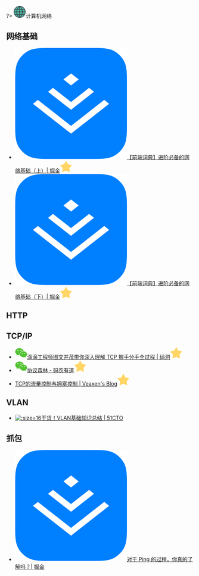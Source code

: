 ?> ![](logo/internet.svg ':no-zoom')计算机网络

## 网络基础

- [![](logo/juejin.png ':size=16')【前端词典】进阶必备的网络基础（上）| 掘金![](logo/star.svg)](https://juejin.im/post/5c591fda6fb9a049dc02b1cc#a04)
- [![](logo/juejin.png ':size=16')【前端词典】进阶必备的网络基础（下）| 掘金![](logo/star.svg)](https://juejin.im/post/5c7a9f8c518825640d1dd503)

## HTTP

## TCP/IP

- [![](logo/wechat.svg)滴滴工程师图文并茂带你深入理解 TCP 握手分手全过程 | 码洞![](logo/star.svg)](https://mp.weixin.qq.com/s/n0--UphB4SCFOU3k0cTyRw)
- [![](logo/wechat.svg)协议森林 - 码农有道![](logo/star.svg)](https://mp.weixin.qq.com/s/OzpgmcCjabT7bKPf1txK4g)
- [TCP的流量控制与拥塞控制 | Veaxen's Blog![](logo/star.svg)](https://www.veaxen.com/tcp%E7%9A%84%E6%B5%81%E9%87%8F%E6%8E%A7%E5%88%B6%E4%B8%8E%E6%8B%A5%E5%A1%9E%E6%8E%A7%E5%88%B6.html)

## VLAN

- [![](logo/51cto.ico ':size=16')干货！VLAN基础知识总结 | 51CTO](http://virtual.51cto.com/art/201810/586037.htm)

## 抓包

- [![](logo/juejin.png ':size=16')对于 Ping 的过程，你真的了解吗？| 掘金](https://juejin.im/post/5c15ec0f6fb9a049ec6af8b2)